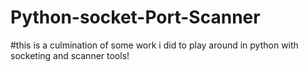 # Python-socket-Port-Scanner
#this is a culmination of some work i did to play around in python with socketing and scanner tools!
